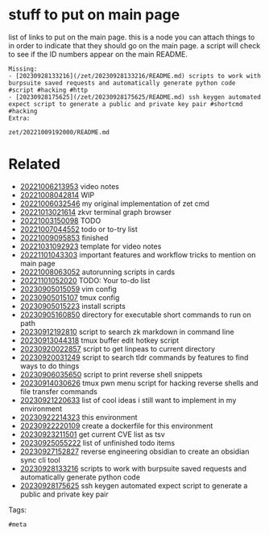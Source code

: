 # stuff to put on main page

list of links to put on the main page.
this is a node you can attach things to in order to indicate that they should go on the main page.
a script will check to see if the ID numbers appear on the main README.

```
Missing:
- [20230928133216](/zet/20230928133216/README.md) scripts to work with burpsuite saved requests and automatically generate python code #script #hacking #http
- [20230928175625](/zet/20230928175625/README.md) ssh keygen automated expect script to generate a public and private key pair #shortcmd #hacking
Extra:
```

` zet/20221009192000/README.md `

# Related

- [20221006213953](/zet/20221006213953/README.md) video notes
- [20221008042814](/zet/20221008042814/README.md) WIP
- [20221006032546](/zet/20221006032546/README.md) my original implementation of zet cmd
- [20221013021614](/zet/20221013021614/README.md) zkvr terminal graph browser
- [20221003150098](/zet/20221003150098/README.md) TODO
- [20221007044552](/zet/20221007044552/README.md) todo or to-try list
- [20221009095853](/zet/20221009095853/README.md) finished
- [20221031092923](/zet/20221031092923/README.md) template for video notes
- [20221101043303](/zet/20221101043303/README.md) important features and workflow tricks to mention on main page
- [20221008063052](/zet/20221008063052/README.md) autorunning scripts in cards
- [20221101052020](/zet/20221101052020/README.md) TODO: Your to-do list
- [20230905015059](/zet/20230905015059/README.md) vim config
- [20230905015107](/zet/20230905015107/README.md) tmux config
- [20230905015223](/zet/20230905015223/README.md) install scripts
- [20230905160850](/zet/20230905160850/README.md) directory for executable short commands to run on path
- [20230912192810](/zet/20230912192810/README.md) script to search zk markdown in command line
- [20230913044318](/zet/20230913044318/README.md) tmux buffer edit hotkey script
- [20230920022857](/zet/20230920022857/README.md) script to get linpeas to current directory
- [20230920031249](/zet/20230920031249/README.md) script to search tldr commands by features to find ways to do things
- [20230906035650](/zet/20230906035650/README.md) script to print reverse shell snippets
- [20230914030626](/zet/20230914030626/README.md) tmux pwn menu script for hacking reverse shells and file transfer commands
- [20230921220633](/zet/20230921220633/README.md) list of cool ideas i still want to implement in my environment
- [20230922214323](/zet/20230922214323/README.md) this environment
- [20230922220109](/zet/20230922220109/README.md) create a dockerfile for this environment
- [20230923211501](/zet/20230923211501/README.md) get current CVE list as tsv
- [20230925055222](/zet/20230925055222/README.md) list of unfinished todo items
- [20230927152827](/zet/20230927152827/README.md) reverse engineering obsidian to create an obsidian sync cli tool
- [20230928133216](/zet/20230928133216/README.md) scripts to work with burpsuite saved requests and automatically generate python code
- [20230928175625](/zet/20230928175625/README.md) ssh keygen automated expect script to generate a public and private key pair

Tags:

    #meta

